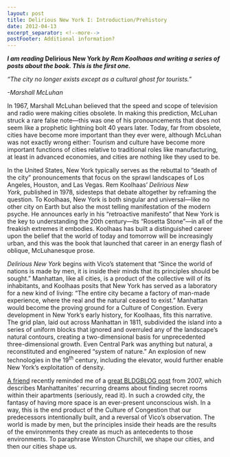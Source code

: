 ```yaml
---
layout: post
title: Delirious New York I: Introduction/Prehistory
date: 2012-04-13
excerpt_separator: <!--more-->
postFooter: Additional information?
---
```


<strong><em>I am reading </em></strong><strong>Delirious New York <em>by Rem Koolhaas and writing a series of posts about the book. This is the first one.</em></strong>

<em>“The city no longer exists except as a cultural ghost for tourists.”</em>

<em>-Marshall McLuhan</em>

In 1967, Marshall McLuhan believed that the speed and scope of television and radio were making cities obsolete. In making this prediction, McLuhan struck a rare false note—this was one of his pronouncements that does not seem like a prophetic lightning bolt 40 years later. Today, far from obsolete, cities have become more important than they ever were, although McLuhan was not exactly wrong either: Tourism and culture have become more important functions of cities relative to traditional roles like manufacturing, at least in advanced economies, and cities are nothing like they used to be.

In the United States, New York typically serves as the rebuttal to “death of the city” pronouncements that focus on the sprawl landscapes of Los Angeles, Houston, and Las Vegas. Rem Koolhaas’ <em>Delirious New York,</em> published in 1978, sidesteps that debate altogether by reframing the question. To Koolhaas, New York is both singular and universal—like no other city on Earth but also the most telling manifestation of the modern psyche. He announces early in his “retroactive manifesto” that New York is the key to understanding the 20th century—its “Rosetta Stone”—in all of the freakish extremes it embodies. Koolhaas has built a distinguished career upon the belief that the world of today and tomorrow will be increasingly urban, and this was the book that launched that career in an energy flash of oblique, McLuhanesque prose.

<em>Delirious New York </em>begins with Vico’s statement that “Since the world of nations is made by men, it is inside their minds that its principles should be sought.” Manhattan, like all cities, is a product of the collective will of its inhabitants, and Koolhaas posits that New York has served as a laboratory for a new kind of living: “The entire city became a factory of man-made experience, where the real and the natural ceased to exist.” Manhattan would become the proving ground for a Culture of Congestion. Every development in New York’s early history, for Koolhaas, fits this narrative. The grid plan, laid out across Manhattan in 1811, subdivided the island into a series of uniform blocks that ignored and overruled any of the landscape’s natural contours, creating a two-dimensional basis for unprecedented three-dimensional growth. Even Central Park was anything but natural, a reconstituted and engineered “system of nature.” An explosion of new technologies in the 19<sup>th</sup> century, including the elevator, would further enable New York’s exploitation of density.

<a href="http://thewhereblog.blogspot.com/">A friend</a> recently reminded me of a <a href="http://bldgblog.blogspot.com/2007/05/undiscovered-bedrooms-of-manhattan.html">great BLDGBLOG post</a> from 2007, which describes Manhattanites’ recurring dreams about finding secret rooms within their apartments (seriously, read it). In such a crowded city, the fantasy of having more space is an ever-present unconscious wish. In a way, this is the end product of the Culture of Congestion that our predecessors intentionally built, and a reversal of Vico’s observation. The world is made by men, but the principles inside their heads are the results of the environments they create as much as antecedents to those environments. To paraphrase Winston Churchill, we shape our cities, and then our cities shape us.